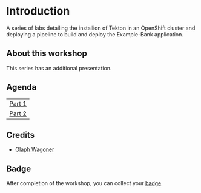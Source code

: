 # Introduction

A series of labs detailing the installion of Tekton in an OpenShift cluster and deploying a pipeline to build and deploy the Example-Bank application.

## About this workshop

This series has an additional presentation.

## Agenda

|  |
| :--- |
| [Part 1](../part1.md) |
| [Part 2](../part2.md) |


## Credits

* [Olaph Wagoner](https://github.com/loafyloaf)

## Badge

After completion of the workshop, you can collect your [badge](https://www.youracclaim.com/org/ibm/badge/hybrid-cloud-conference-pipeline-builder)
